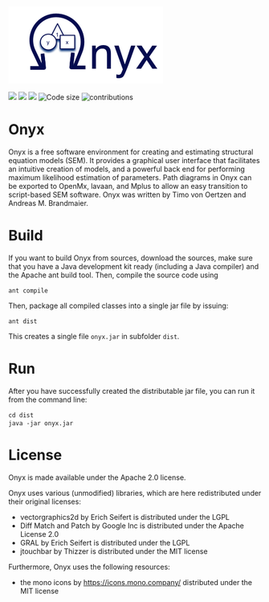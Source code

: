 ![Onyx Logo](https://github.com/brandmaier/onyx/blob/master/build/images/onyx-welcome.png?raw=true)

![](https://img.shields.io/github/commit-activity/m/brandmaier/onyx)
![](https://img.shields.io/tokei/lines/github/brandmaier/onyx)
![](https://img.shields.io/github/issues/brandmaier/onyx)
![Code size](https://img.shields.io/github/languages/code-size/brandmaier/onyx.svg)
![contributions](https://img.shields.io/badge/contributions-welcome-brightgreen.svg?style=flat)
<!-- badges: end -->

# Onyx

Onyx is a free software environment for creating and estimating structural equation models (SEM). It provides a graphical user interface that facilitates an intuitive creation of models, and a powerful back end for performing maximum likelihood estimation of parameters. Path diagrams in Onyx can be exported to OpenMx, lavaan, and Mplus to allow an easy transition to script-based SEM software. Onyx was written by Timo von Oertzen and Andreas M. Brandmaier.

# Build

If you want to build Onyx from sources, download the sources, make sure that you have a Java development kit ready (including a Java compiler) and the Apache ant build tool. Then, compile the source code using

```{bash}
ant compile
````

Then, package all compiled classes into a single jar file by issuing:

```{bash}
ant dist
```

This creates a single file `onyx.jar` in subfolder `dist`.

# Run

After you have successfully created the distributable jar file, you can run
it from the command line:

```{bash}
cd dist
java -jar onyx.jar
```

# License

Onyx is made available under the Apache 2.0 license.

Onyx uses various (unmodified) libraries, which are here redistributed under their original licenses:

- vectorgraphics2d by Erich Seifert is distributed under the LGPL
- Diff Match and Patch by Google Inc is distributed under the Apache License 2.0
- GRAL by Erich Seifert is distributed under the LGPL
- jtouchbar by Thizzer is distributed under the MIT license

Furthermore, Onyx uses the following resources:

- the mono icons by https://icons.mono.company/ distributed under the MIT
  license


